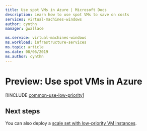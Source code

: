 ```yaml
---
title: Use spot VMs in Azure | Microsoft Docs
description: Learn how to use spot VMs to save on costs
services: virtual-machines-windows
author: cynthn
manager: gwallace

ms.service: virtual-machines-windows
ms.workload: infrastructure-services
ms.topic: article
ms.date: 08/06/2019
ms.author: cynthn
---
```



# Preview: Use spot VMs in Azure

[!INCLUDE [common-use-low-priority](../common-use-low-priority.md)]  





## Next steps
You can also deploy a [scale set with low-priority VM instances](../../virtual-machine-scale-sets/virtual-machine-scale-sets-use-low-priority.md).
